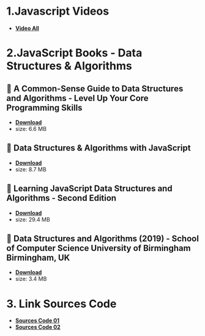 # 1.Javascript Videos

* [**Video All**](https://www.youtube.com/@anonystick)

# 2.JavaScript Books - Data Structures & Algorithms

## :rocket: A Common-Sense Guide to Data Structures and Algorithms - Level Up Your Core Programming Skills

* [**Download**](../javascript/A-Common-Sense-Guide-to-Data-Structures-and-Algorithms-Level-Up-Your-Core-Programming-Skills.pdf)
* size: 6.6 MB

## :rocket: Data Structures & Algorithms with JavaScript

* [**Download**](/javascript/Data-Structures-&-Algorithms-with-JavaScript.pdf)
* size: 8.7 MB

## :rocket: Learning JavaScript Data Structures and Algorithms - Second Edition

* [**Download**](/javascript/Learning-JavaScript-Data-Structures-and-Algorithms-Second-Edition.pdf)
* size: 29.4 MB

## :rocket: Data Structures and Algorithms (2019) - School of Computer Science University of Birmingham Birmingham, UK

* [**Download**](/javascript/Data-Structures-and-Algorithms.pdf)
* size: 3.4 MB

# 3. Link Sources Code

* [**Sources Code 01**](https://github.com/trekhleb/javascript-algorithms/tree/master)
* [**Sources Code 02**](https://github.com/everthis/leetcode-js)
